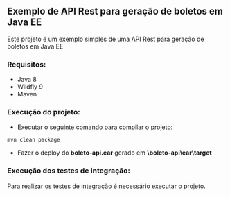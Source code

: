 ## Exemplo de API Rest para geração de boletos em Java EE

Este projeto é um exemplo simples de uma API Rest para geração de boletos em Java EE

### Requisitos:
* Java 8
* Wildfly 9
* Maven

### Execução do projeto:
* Executar o seguinte comando para compilar o projeto:
```
mvn clean package
```

* Fazer o deploy do **boleto-api.ear** gerado em **\boleto-api\ear\target**

### Execução dos testes de integração:

Para realizar os testes de integração é necessário executar o projeto.
